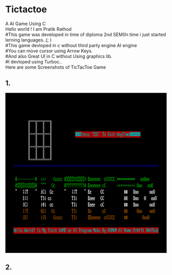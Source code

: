 # Tictactoe<br />
A AI Game Using C <br />
Hello world ! I am Pratik Rathod <br />
 #This game was developed in time of diploma 2nd SEM(In time i just started lerning languages..(; ) <br />
 #This game devloped in c without third party engine AI engine<br />
 #You can move cursor using Arrow Keys.<br />
 #And also Great UI in C without Using graphics lib.<br />
 #I devloped using Turboc..<br />
  Here are some Screenshots of TicTacToe Game<br />
  <h2>1.</h2>
 <img src="Screenshort/Git1.png" height="500" width="800" /><br />
 <h2>2.</h2
 <img src="Screenshort/tc_013.png" height="500" width="800" />
 
